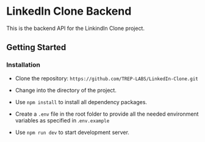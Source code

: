 # LinkedIn Clone Backend

This is the backend API for the LinkindIn Clone project.

## Getting Started

### Installation

- Clone the repository: `https://github.com/TREP-LABS/LinkedIn-Clone.git`

- Change into the directory of the project.

- Use `npm install` to install all dependency packages.

- Create a `.env` file in the root folder to provide all the needed environment variables as specified in .`env.example`

- Use `npm run dev` to start development server.
